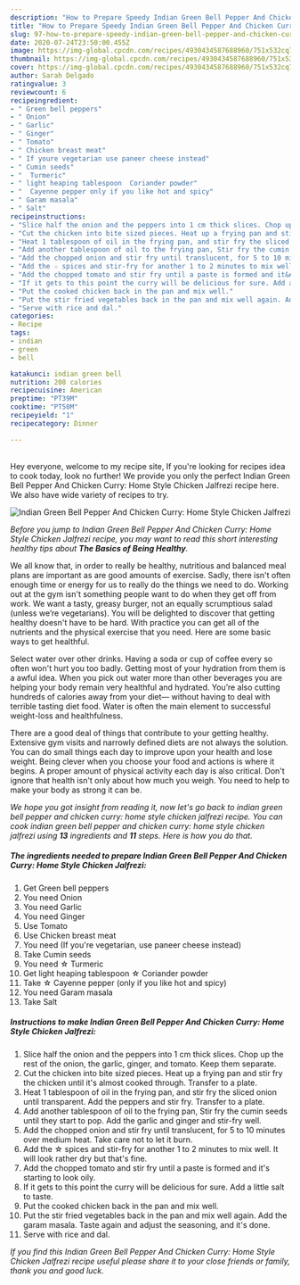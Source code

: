 ```yaml
---
description: "How to Prepare Speedy Indian Green Bell Pepper And Chicken Curry: Home Style Chicken Jalfrezi"
title: "How to Prepare Speedy Indian Green Bell Pepper And Chicken Curry: Home Style Chicken Jalfrezi"
slug: 97-how-to-prepare-speedy-indian-green-bell-pepper-and-chicken-curry-home-style-chicken-jalfrezi
date: 2020-07-24T23:50:00.455Z
image: https://img-global.cpcdn.com/recipes/4930434587688960/751x532cq70/indian-green-bell-pepper-and-chicken-curry-home-style-chicken-jalfrezi-recipe-main-photo.jpg
thumbnail: https://img-global.cpcdn.com/recipes/4930434587688960/751x532cq70/indian-green-bell-pepper-and-chicken-curry-home-style-chicken-jalfrezi-recipe-main-photo.jpg
cover: https://img-global.cpcdn.com/recipes/4930434587688960/751x532cq70/indian-green-bell-pepper-and-chicken-curry-home-style-chicken-jalfrezi-recipe-main-photo.jpg
author: Sarah Delgado
ratingvalue: 3
reviewcount: 6
recipeingredient:
- " Green bell peppers"
- " Onion"
- " Garlic"
- " Ginger"
- " Tomato"
- " Chicken breast meat"
- " If youre vegetarian use paneer cheese instead"
- " Cumin seeds"
- "  Turmeric"
- " light heaping tablespoon  Coriander powder"
- "  Cayenne pepper only if you like hot and spicy"
- " Garam masala"
- " Salt"
recipeinstructions:
- "Slice half the onion and the peppers into 1 cm thick slices. Chop up the rest of the onion, the garlic, ginger, and tomato. Keep them separate."
- "Cut the chicken into bite sized pieces. Heat up a frying pan and stir fry the chicken until it&#39;s almost cooked through. Transfer to a plate."
- "Heat 1 tablespoon of oil in the frying pan, and stir fry the sliced onion until transparent. Add the peppers and stir fry. Transfer to a plate."
- "Add another tablespoon of oil to the frying pan, Stir fry the cumin seeds until they start to pop. Add the garlic and ginger and stir-fry well."
- "Add the chopped onion and stir fry until translucent, for 5 to 10 minutes over medium heat. Take care not to let it burn."
- "Add the ☆ spices and stir-fry for another 1 to 2 minutes to mix well. It will look rather dry but that&#39;s fine."
- "Add the chopped tomato and stir fry until a paste is formed and it&#39;s starting to look oily."
- "If it gets to this point the curry will be delicious for sure. Add a little salt to taste."
- "Put the cooked chicken back in the pan and mix well."
- "Put the stir fried vegetables back in the pan and mix well again. Add the garam masala.  Taste again and adjust the seasoning, and it&#39;s done."
- "Serve with rice and dal."
categories:
- Recipe
tags:
- indian
- green
- bell

katakunci: indian green bell 
nutrition: 208 calories
recipecuisine: American
preptime: "PT39M"
cooktime: "PT50M"
recipeyield: "1"
recipecategory: Dinner

---
```

<br>
Hey everyone, welcome to my recipe site, If you're looking for recipes idea to cook today, look no further! We provide you only the perfect Indian Green Bell Pepper And Chicken Curry: Home Style Chicken Jalfrezi recipe here. We also have wide variety of recipes to try.
<br>


![Indian Green Bell Pepper And Chicken Curry: Home Style Chicken Jalfrezi](https://img-global.cpcdn.com/recipes/4930434587688960/751x532cq70/indian-green-bell-pepper-and-chicken-curry-home-style-chicken-jalfrezi-recipe-main-photo.jpg)

<i>Before you jump to Indian Green Bell Pepper And Chicken Curry: Home Style Chicken Jalfrezi recipe, you may want to read this short interesting healthy tips about <strong>The Basics of Being Healthy</strong>.</i>

We all know that, in order to really be healthy, nutritious and balanced meal plans are important as are good amounts of exercise. Sadly, there isn't often enough time or energy for us to really do the things we need to do. Working out at the gym isn't something people want to do when they get off from work. We want a tasty, greasy burger, not an equally scrumptious salad (unless we’re vegetarians). You will be delighted to discover that getting healthy doesn't have to be hard. With practice you can get all of the nutrients and the physical exercise that you need. Here are some basic ways to get healthful.

Select water over other drinks. Having a soda or cup of coffee every so often won't hurt you too badly. Getting most of your hydration from them is a awful idea. When you pick out water more than other beverages you are helping your body remain very healthful and hydrated. You’re also cutting hundreds of calories away from your diet— without having to deal with terrible tasting diet food. Water is often the main element to successful weight-loss and healthfulness.

There are a good deal of things that contribute to your getting healthy. Extensive gym visits and narrowly defined diets are not always the solution. You can do small things each day to improve upon your health and lose weight. Being clever when you choose your food and actions is where it begins. A proper amount of physical activity each day is also critical. Don't ignore that health isn't only about how much you weigh. You need to help to make your body as strong it can be. 


<i>We hope you got insight from reading it, now let's go back to indian green bell pepper and chicken curry: home style chicken jalfrezi recipe. You can cook indian green bell pepper and chicken curry: home style chicken jalfrezi using <strong>13</strong> ingredients and <strong>11</strong> steps. Here is how you do that.
</i>

##### The ingredients needed to prepare Indian Green Bell Pepper And Chicken Curry: Home Style Chicken Jalfrezi:

1. Get  Green bell peppers
1. You need  Onion
1. You need  Garlic
1. You need  Ginger
1. Use  Tomato
1. Use  Chicken breast meat
1. You need  (If you&#39;re vegetarian, use paneer cheese instead)
1. Take  Cumin seeds
1. You need  ☆ Turmeric
1. Get  light heaping tablespoon ☆ Coriander powder
1. Take  ☆ Cayenne pepper (only if you like hot and spicy)
1. You need  Garam masala
1. Take  Salt


##### Instructions to make Indian Green Bell Pepper And Chicken Curry: Home Style Chicken Jalfrezi:

1. Slice half the onion and the peppers into 1 cm thick slices. Chop up the rest of the onion, the garlic, ginger, and tomato. Keep them separate.
1. Cut the chicken into bite sized pieces. Heat up a frying pan and stir fry the chicken until it&#39;s almost cooked through. Transfer to a plate.
1. Heat 1 tablespoon of oil in the frying pan, and stir fry the sliced onion until transparent. Add the peppers and stir fry. Transfer to a plate.
1. Add another tablespoon of oil to the frying pan, Stir fry the cumin seeds until they start to pop. Add the garlic and ginger and stir-fry well.
1. Add the chopped onion and stir fry until translucent, for 5 to 10 minutes over medium heat. Take care not to let it burn.
1. Add the ☆ spices and stir-fry for another 1 to 2 minutes to mix well. It will look rather dry but that&#39;s fine.
1. Add the chopped tomato and stir fry until a paste is formed and it&#39;s starting to look oily.
1. If it gets to this point the curry will be delicious for sure. Add a little salt to taste.
1. Put the cooked chicken back in the pan and mix well.
1. Put the stir fried vegetables back in the pan and mix well again. Add the garam masala.  Taste again and adjust the seasoning, and it&#39;s done.
1. Serve with rice and dal.


<i>If you find this Indian Green Bell Pepper And Chicken Curry: Home Style Chicken Jalfrezi recipe useful please share it to your close friends or family, thank you and good luck.</i>

